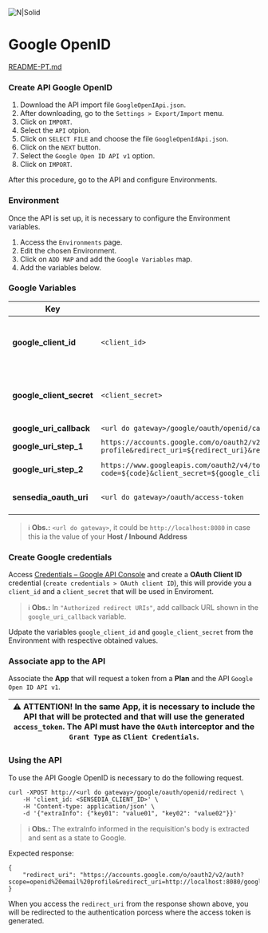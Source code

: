 ![N|Solid](https://www.google.com.br/images/branding/googleg/1x/googleg_standard_color_128dp.png)
# Google OpenID

[README-PT.md](README.md)

### Create API Google OpenID
1. Download the API import file `GoogleOpenIApi.json`.
2. After downloading, go to the `Settings > Export/Import` menu.
3. Click on `IMPORT`.
4. Select the `API` otpion.
5. Click on `SELECT FILE` and choose the file `GoogleOpenIdApi.json`.
6. Click on the `NEXT` button.
7. Select the `Google Open ID API v1` option.
8. Click on `IMPORT`.

After this procedure, go to the API and configure Environments.

### Environment

Once the API is set up, it is necessary to configure the Environment variables.

1. Access the `Environments` page.
2. Edit the chosen Environment.
3. Click on `ADD MAP` and add the `Google Variables` map.
4. Add the variables below.

### Google Variables

| Key | Value | Description |
| ------ | ------ | ------ |
| **google_client_id** | `<client_id>`| Client ID obtained from the Google Account|
| **google_client_secret** | `<client_secret>` | Client Secret obtained from the Google Account|
| **google_uri_callback** | `<url do gateway>/google/oauth/openid/callback `| Callback URI |
| **google_uri_step_1** | `https://accounts.google.com/o/oauth2/v2/auth?scope=openid email profile&redirect_uri=${redirect_uri}&response_type=code&state=${state}&client_id=${google_client_id}` | Google URI Step 01 |
| **google_uri_step_2** | ` https://www.googleapis.com/oauth2/v4/token?code=${code}&client_secret=${google_client_secret}&grant_type=authorization_code&redirect_uri=${redirect_uri}&client_id=${google_client_id} `|Google URI Step 02|
| **sensedia_oauth_uri** | `<url do gateway>/oauth/access-token`  | API Authorization address|

> :information_source: **Obs.:** `<url do gateway>`, it could be `http://localhost:8080` in case this ia the value of your **Host / Inbound Address**

### Create Google credentials

Access [Credentials – Google API Console](https://console.developers.google.com/apis/credentials) and create a **OAuth Client ID** credential (`create credentials > OAuth client ID`), this will provide you a `client_id` and a `client_secret` that will be used in Enviroment.

> :information_source: **Obs.:** In `"Authorized redirect URIs"`, add callback URL shown in the `google_uri_callback` variable.

Udpate the variables `google_client_id` and `google_client_secret` from the Environment with respective obtained values.

### Associate app to the API

Associate the **App** that will request a token from a **Plan** and the API `Google Open ID API v1`.

| :warning: **ATTENTION!** In the same **App**, it is necessary to include the API that will be protected and that will use the generated `access_token`. The API must have the `OAuth` interceptor and the `Grant Type` as `Client Credentials`. |
| --- |

### Using the API

To use the API Google OpenID is necessary to do the following request.

```
curl -XPOST http://<url do gateway>/google/oauth/openid/redirect \
    -H 'client_id: <SENSEDIA_CLIENT_ID>' \
    -H 'Content-type: application/json' \
    -d '{"extraInfo": {"key01": "value01", "key02": "value02"}}'
```
> :information_source: **Obs.:** The extraInfo informed in the requisition's body is extracted and sent as a state to Google.

Expected response:

```
{
    "redirect_uri": "https://accounts.google.com/o/oauth2/v2/auth?scope=openid%20email%20profile&redirect_uri=http://localhost:8080/google/oauth/openid/callback&response_type=code&state=eyJjbGllbnRfaWQiOiI2ZTAxNDc1YS01ZTU3LTNiMTYtYmI3Yi0zY2RhOTc5MjA2MjUiLCJzZWNyZXQiOiJhZGJmMTI4OC0yZTE1LTMwZjYtYThkNy1kZWY3NGUxN2I0NDMiLCJleHRyYUluZm8iOnsidmFsdWUiOiIzMjQyMyIsInZhbHVlMiI6Ijg3NHloZ3QzIn19&client_id=google_client_id"
}
```

When you access the `redirect_uri` from the response shown above, you will be redirected to the authentication porcess where the access token is generated.
